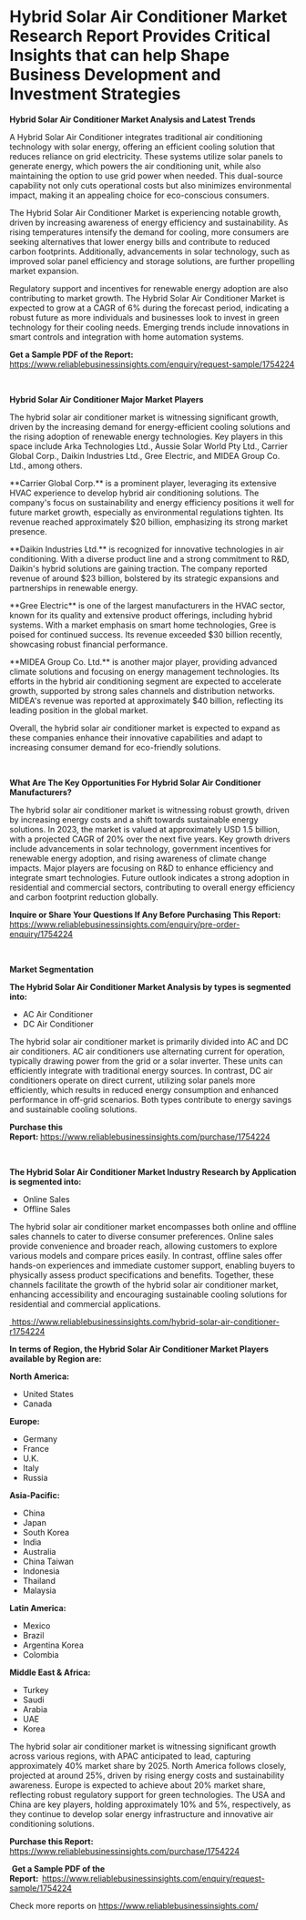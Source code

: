 <p><h1>Hybrid Solar Air Conditioner Market Research Report Provides Critical Insights that can help Shape Business Development and Investment Strategies</h1></p><p><strong>Hybrid Solar Air Conditioner Market Analysis and Latest Trends</strong></p>
<p><p>A Hybrid Solar Air Conditioner integrates traditional air conditioning technology with solar energy, offering an efficient cooling solution that reduces reliance on grid electricity. These systems utilize solar panels to generate energy, which powers the air conditioning unit, while also maintaining the option to use grid power when needed. This dual-source capability not only cuts operational costs but also minimizes environmental impact, making it an appealing choice for eco-conscious consumers.</p><p>The Hybrid Solar Air Conditioner Market is experiencing notable growth, driven by increasing awareness of energy efficiency and sustainability. As rising temperatures intensify the demand for cooling, more consumers are seeking alternatives that lower energy bills and contribute to reduced carbon footprints. Additionally, advancements in solar technology, such as improved solar panel efficiency and storage solutions, are further propelling market expansion.</p><p>Regulatory support and incentives for renewable energy adoption are also contributing to market growth. The Hybrid Solar Air Conditioner Market is expected to grow at a CAGR of 6% during the forecast period, indicating a robust future as more individuals and businesses look to invest in green technology for their cooling needs. Emerging trends include innovations in smart controls and integration with home automation systems.</p></p>
<p><strong>Get a Sample PDF of the Report:&nbsp;</strong> <a href="https://www.reliablebusinessinsights.com/enquiry/request-sample/1754224?utm_campaign=2534&utm_medium=2&utm_source=Github&utm_content=ia&utm_term=09042025&utm_id=hybrid-solar-air-conditioner">https://www.reliablebusinessinsights.com/enquiry/request-sample/1754224</a></p>
<p>&nbsp;</p>
<p><strong>Hybrid Solar Air Conditioner Major Market Players</strong></p>
<p><p>The hybrid solar air conditioner market is witnessing significant growth, driven by the increasing demand for energy-efficient cooling solutions and the rising adoption of renewable energy technologies. Key players in this space include Arka Technologies Ltd., Aussie Solar World Pty Ltd., Carrier Global Corp., Daikin Industries Ltd., Gree Electric, and MIDEA Group Co. Ltd., among others.</p><p>**Carrier Global Corp.** is a prominent player, leveraging its extensive HVAC experience to develop hybrid air conditioning solutions. The company's focus on sustainability and energy efficiency positions it well for future market growth, especially as environmental regulations tighten. Its revenue reached approximately $20 billion, emphasizing its strong market presence.</p><p>**Daikin Industries Ltd.** is recognized for innovative technologies in air conditioning. With a diverse product line and a strong commitment to R&D, Daikin's hybrid solutions are gaining traction. The company reported revenue of around $23 billion, bolstered by its strategic expansions and partnerships in renewable energy.</p><p>**Gree Electric** is one of the largest manufacturers in the HVAC sector, known for its quality and extensive product offerings, including hybrid systems. With a market emphasis on smart home technologies, Gree is poised for continued success. Its revenue exceeded $30 billion recently, showcasing robust financial performance.</p><p>**MIDEA Group Co. Ltd.** is another major player, providing advanced climate solutions and focusing on energy management technologies. Its efforts in the hybrid air conditioning segment are expected to accelerate growth, supported by strong sales channels and distribution networks. MIDEA's revenue was reported at approximately $40 billion, reflecting its leading position in the global market.</p><p>Overall, the hybrid solar air conditioner market is expected to expand as these companies enhance their innovative capabilities and adapt to increasing consumer demand for eco-friendly solutions.</p></p>
<p>&nbsp;</p>
<p><strong>What Are The Key Opportunities For Hybrid Solar Air Conditioner Manufacturers?</strong></p>
<p><p>The hybrid solar air conditioner market is witnessing robust growth, driven by increasing energy costs and a shift towards sustainable energy solutions. In 2023, the market is valued at approximately USD 1.5 billion, with a projected CAGR of 20% over the next five years. Key growth drivers include advancements in solar technology, government incentives for renewable energy adoption, and rising awareness of climate change impacts. Major players are focusing on R&D to enhance efficiency and integrate smart technologies. Future outlook indicates a strong adoption in residential and commercial sectors, contributing to overall energy efficiency and carbon footprint reduction globally.</p></p>
<p><strong>Inquire or Share Your Questions If Any Before Purchasing This Report:</strong> <a href="https://www.reliablebusinessinsights.com/enquiry/pre-order-enquiry/1754224?utm_campaign=2534&utm_medium=2&utm_source=Github&utm_content=ia&utm_term=09042025&utm_id=hybrid-solar-air-conditioner">https://www.reliablebusinessinsights.com/enquiry/pre-order-enquiry/1754224</a></p>
<p>&nbsp;</p>
<p><strong>Market Segmentation</strong></p>
<p><strong>The Hybrid Solar Air Conditioner Market Analysis by types is segmented into:</strong></p>
<p><ul><li>AC Air Conditioner</li><li>DC Air Conditioner</li></ul></p>
<p><p>The hybrid solar air conditioner market is primarily divided into AC and DC air conditioners. AC air conditioners use alternating current for operation, typically drawing power from the grid or a solar inverter. These units can efficiently integrate with traditional energy sources. In contrast, DC air conditioners operate on direct current, utilizing solar panels more efficiently, which results in reduced energy consumption and enhanced performance in off-grid scenarios. Both types contribute to energy savings and sustainable cooling solutions.</p></p>
<p><strong>Purchase this Report:&nbsp;</strong><a href="https://www.reliablebusinessinsights.com/purchase/1754224?utm_campaign=2534&utm_medium=2&utm_source=Github&utm_content=ia&utm_term=09042025&utm_id=hybrid-solar-air-conditioner">https://www.reliablebusinessinsights.com/purchase/1754224</a></p>
<p>&nbsp;</p>
<p><strong>The Hybrid Solar Air Conditioner Market Industry Research by Application is segmented into:</strong></p>
<p><ul><li>Online Sales</li><li>Offline Sales</li></ul></p>
<p><p>The hybrid solar air conditioner market encompasses both online and offline sales channels to cater to diverse consumer preferences. Online sales provide convenience and broader reach, allowing customers to explore various models and compare prices easily. In contrast, offline sales offer hands-on experiences and immediate customer support, enabling buyers to physically assess product specifications and benefits. Together, these channels facilitate the growth of the hybrid solar air conditioner market, enhancing accessibility and encouraging sustainable cooling solutions for residential and commercial applications.</p></p>
<p><a href="https://www.reliablebusinessinsights.com/hybrid-solar-air-conditioner-r1754224?utm_campaign=2534&utm_medium=2&utm_source=Github&utm_content=ia&utm_term=09042025&utm_id=hybrid-solar-air-conditioner">&nbsp;https://www.reliablebusinessinsights.com/hybrid-solar-air-conditioner-r1754224</a></p>
<p><strong>In terms of Region, the Hybrid Solar Air Conditioner Market Players available by Region are:</strong></p>
<p>
    <p> <strong> North America: </strong>
        <ul>
            <li>United States</li>
            <li>Canada</li>
        </ul>
        </p> 
    <p> <strong> Europe: </strong>
        <ul>
            <li>Germany</li>
            <li>France</li>
            <li>U.K.</li>
            <li>Italy</li>
            <li>Russia</li>
        </ul>
        </p> 
    <p> <strong> Asia-Pacific: </strong>
        <ul>
            <li>China</li>
            <li>Japan</li>
            <li>South Korea</li>
            <li>India</li>
            <li>Australia</li>
            <li>China Taiwan</li>
            <li>Indonesia</li>
            <li>Thailand</li>
            <li>Malaysia</li>
        </ul>
        </p> 
    <p> <strong> Latin America: </strong>
        <ul>
            <li>Mexico</li>
            <li>Brazil</li>
            <li>Argentina Korea</li>
            <li>Colombia</li>
        </ul>
        </p> 
    <p> <strong> Middle East & Africa: </strong>
        <ul>
            <li>Turkey</li>
            <li>Saudi</li>
            <li>Arabia</li>
            <li>UAE</li>
            <li>Korea</li>
        </ul>
    </p>
    </p>
<p><p>The hybrid solar air conditioner market is witnessing significant growth across various regions, with APAC anticipated to lead, capturing approximately 40% market share by 2025. North America follows closely, projected at around 25%, driven by rising energy costs and sustainability awareness. Europe is expected to achieve about 20% market share, reflecting robust regulatory support for green technologies. The USA and China are key players, holding approximately 10% and 5%, respectively, as they continue to develop solar energy infrastructure and innovative air conditioning solutions.</p></p>
<p><strong>Purchase this Report: </strong><a href="https://www.reliablebusinessinsights.com/purchase/1754224?utm_campaign=2534&utm_medium=2&utm_source=Github&utm_content=ia&utm_term=09042025&utm_id=hybrid-solar-air-conditioner">https://www.reliablebusinessinsights.com/purchase/1754224</a></p>
<p>&nbsp;<strong>Get a Sample PDF of the Report:&nbsp;&nbsp;</strong><a href="https://www.reliablebusinessinsights.com/enquiry/request-sample/1754224?utm_campaign=2534&utm_medium=2&utm_source=Github&utm_content=ia&utm_term=09042025&utm_id=hybrid-solar-air-conditioner">https://www.reliablebusinessinsights.com/enquiry/request-sample/1754224</a></p>
<p><strong></strong></p>
<p>Check more reports on <a href="https://www.reliablebusinessinsights.com/?utm_campaign=2534&utm_medium=2&utm_source=Github&utm_content=ia&utm_term=09042025&utm_id=hybrid-solar-air-conditioner">https://www.reliablebusinessinsights.com/</a></p>